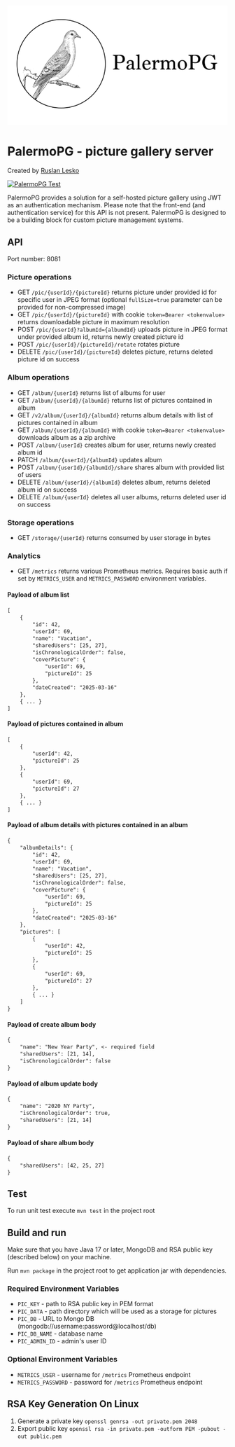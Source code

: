 ![PalermoPG logo](https://github.com/ruslanlesko/palermopg/raw/master/logo/main.png)
# PalermoPG - picture gallery server
Created by [Ruslan Lesko](https://leskor.com)

[![PalermoPG Test](https://github.com/ruslanlesko/palermopg/actions/workflows/palermopg-test.yml/badge.svg)](https://github.com/ruslanlesko/palermopg/actions/workflows/palermopg-test.yml)

PalermoPG provides a solution for a self-hosted picture gallery using JWT as an authentication mechanism. Please note that the front-end (and authentication service) for this API is not present. PalermoPG is designed to be a building block for custom picture management systems.

## API
Port number: 8081

### Picture operations
* GET `/pic/{userId}/{pictureId}` returns picture under provided id for specific user in JPEG format (optional `fullSize=true` parameter can be provided for non-compressed image)
* GET `/pic/{userId}/{pictureId}` with cookie `token=Bearer <tokenvalue>` returns downloadable picture in maximum resolution
* POST `/pic/{userId}?albumId={albumdId}` uploads picture in JPEG format under provided album id, returns newly created picture id
* POST `/pic/{userId}/{pictureId}/rotate` rotates picture
* DELETE `/pic/{userId}/{pictureId}` deletes picture, returns deleted picture id on success

### Album operations
* GET `/album/{userId}` returns list of albums for user
* GET `/album/{userId}/{albumId}` returns list of pictures contained in album
* GET `/v2/album/{userId}/{albumId}` returns album details with list of pictures contained in album
* GET `/album/{userId}/{albumId}` with cookie `token=Bearer <tokenvalue>` downloads album as a zip archive
* POST `/album/{userId}` creates album for user, returns newly created album id
* PATCH `/album/{userId}/{albumId}` updates album
* POST `/album/{userId}/{albumId}/share` shares album with provided list of users
* DELETE `/album/{userId}/{albumId}` deletes album, returns deleted album id on success
* DELETE `/album/{userId}` deletes all user albums, returns deleted user id on success

### Storage operations
* GET `/storage/{userId}` returns consumed by user storage in bytes

### Analytics
* GET `/metrics` returns various Prometheus metrics. Requires basic auth if set by `METRICS_USER` and `METRICS_PASSWORD` environment variables. 

#### Payload of album list
```
[
    {
        "id": 42,
        "userId": 69,
        "name": "Vacation",
        "sharedUsers": [25, 27],
        "isChronologicalOrder": false,
        "coverPicture": {
            "userId": 69,
            "pictureId": 25
        },
        "dateCreated": "2025-03-16"
    },
    { ... }
]
```

#### Payload of pictures contained in album
```
[
    {
        "userId": 42,
        "pictureId": 25
    },
    {
        "userId": 69,
        "pictureId": 27
    },
    { ... }
]
```

#### Payload of album details with pictures contained in an album
```
{
    "albumDetails": {
        "id": 42,
        "userId": 69,
        "name": "Vacation",
        "sharedUsers": [25, 27],
        "isChronologicalOrder": false,
        "coverPicture": {
            "userId": 69,
            "pictureId": 25
        },
        "dateCreated": "2025-03-16"
    },
    "pictures": [
        {
            "userId": 42,
            "pictureId": 25
        },
        {
            "userId": 69,
            "pictureId": 27
        },
        { ... }
    ]
}
```

#### Payload of create album body
```
{
    "name": "New Year Party", <- required field
    "sharedUsers": [21, 14],
    "isChronologicalOrder": false
}
```

#### Payload of album update body
```
{
    "name": "2020 NY Party",
    "isChronologicalOrder": true,
    "sharedUsers": [21, 14]
}
```

#### Payload of share album body
```
{
    "sharedUsers": [42, 25, 27]
}
```

## Test
To run unit test execute `mvn test` in the project root

## Build and run
Make sure that you have Java 17 or later, MongoDB and RSA public key (described below) on your machine.

Run `mvn package` in the project root to get application jar with dependencies.

### Required Environment Variables
* `PIC_KEY` - path to RSA public key in PEM format
* `PIC_DATA` - path directory which will be used as a storage for pictures
* `PIC_DB` - URL to Mongo DB (mongodb://username:password@localhost/db)
* `PIC_DB_NAME` - database name
* `PIC_ADMIN_ID` - admin's user ID

### Optional Environment Variables
* `METRICS_USER` - username for `/metrics` Prometheus endpoint
* `METRICS_PASSWORD` - password for `/metrics` Prometheus endpoint

## RSA Key Generation On Linux
1. Generate a private key `openssl genrsa -out private.pem 2048`
2. Export public key `openssl rsa -in private.pem -outform PEM -pubout -out public.pem`

